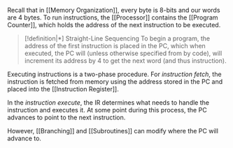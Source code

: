 Recall that in [[Memory Organization]], every byte is $8$-bits and our words are $4$ bytes. To run instructions, the [[Processor]] contains the [[Program Counter]], which holds the address of the next instruction to be executed.

>[!definition|*] Straight-Line Sequencing
>To begin a program, the address of the first instruction is placed in the PC, which when executed, the PC will (unless otherwise specified from by code), will increment its address by $4$ to get the next word (and thus instruction).

Executing instructions is a two-phase procedure. For *instruction fetch*, the instruction is fetched from memory using the address stored in the PC and placed into the [[Instruction Register]].

In the *instruction execute*, the IR determines what needs to handle the instruction and executes it. At some point during this process, the PC advances to point to the next instruction.

However, [[Branching]] and [[Subroutines]] can modify where the PC will advance to.